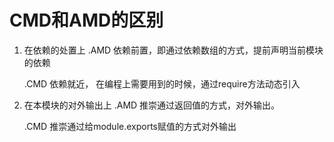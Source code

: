 # CMD和AMD的区别
1. 在依赖的处置上
    .AMD
        依赖前置，即通过依赖数组的方式，提前声明当前模块的依赖

    .CMD
        依赖就近， 在编程上需要用到的时候，通过require方法动态引入

2. 在本模块的对外输出上
    .AMD
        推崇通过返回值的方式，对外输出。

    .CMD
        推崇通过给module.exports赋值的方式对外输出